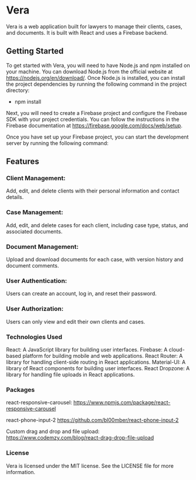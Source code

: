# Vera

Vera is a web application built for lawyers to manage their clients, cases, and documents. It is built with React and uses a Firebase backend.

## Getting Started

To get started with Vera, you will need to have Node.js and npm installed on your machine. You can download Node.js from the official website at https://nodejs.org/en/download/. Once Node.js is installed, you can install the project dependencies by running the following command in the project directory:

- npm install

Next, you will need to create a Firebase project and configure the Firebase SDK with your project credentials. You can follow the instructions in the Firebase documentation at https://firebase.google.com/docs/web/setup.

Once you have set up your Firebase project, you can start the development server by running the following command:

## Features

### Client Management:

Add, edit, and delete clients with their personal information and contact details.

### Case Management:

Add, edit, and delete cases for each client, including case type, status, and associated documents.

### Document Management:

Upload and download documents for each case, with version history and document comments.

### User Authentication:

Users can create an account, log in, and reset their password.

### User Authorization:

Users can only view and edit their own clients and cases.

### Technologies Used

React:
A JavaScript library for building user interfaces.
Firebase:
A cloud-based platform for building mobile and web applications.
React Router:
A library for handling client-side routing in React applications.
Material-UI:
A library of React components for building user interfaces.
React Dropzone:
A library for handling file uploads in React applications.

### Packages

react-responsive-carousel:
https://www.npmjs.com/package/react-responsive-carousel

react-phone-input-2
https://github.com/bl00mber/react-phone-input-2

Custom drag and drop and file upload:
https://www.codemzy.com/blog/react-drag-drop-file-upload


### License

Vera is licensed under the MIT license. See the LICENSE file for more information.
